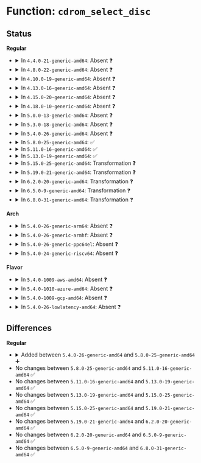 # Function: <code>cdrom_select_disc</code>

## Status
<b>Regular</b>
<ul>
<li>
<details>
<summary>In <code>4.4.0-21-generic-amd64</code>: Absent ❓</summary>

```json
{
  "name": "cdrom_select_disc",
  "collision_type": "Unique Static",
  "inline_type": "Full",
  "funcs": [
    {
      "addr": 18446744071585147268,
      "name": "cdrom_select_disc",
      "external": false,
      "loc": "drivers/cdrom/cdrom.c:1404",
      "file": "drivers/cdrom/cdrom.c",
      "inline": "not declared, inlined",
      "caller_inline": [
        "drivers/cdrom/cdrom.c:cdrom_ioctl"
      ],
      "caller_func": []
    }
  ],
  "symbols": []
}
```
</details>
</li>
<li>
<details>
<summary>In <code>4.8.0-22-generic-amd64</code>: Absent ❓</summary>

```json
{
  "name": "cdrom_select_disc",
  "collision_type": "Unique Static",
  "inline_type": "Full",
  "funcs": [
    {
      "addr": 18446744071585539687,
      "name": "cdrom_select_disc",
      "external": false,
      "loc": "drivers/cdrom/cdrom.c:1404",
      "file": "drivers/cdrom/cdrom.c",
      "inline": "not declared, inlined",
      "caller_inline": [
        "drivers/cdrom/cdrom.c:cdrom_ioctl"
      ],
      "caller_func": []
    }
  ],
  "symbols": []
}
```
</details>
</li>
<li>
<details>
<summary>In <code>4.10.0-19-generic-amd64</code>: Absent ❓</summary>

```json
{
  "name": "cdrom_select_disc",
  "collision_type": "Unique Static",
  "inline_type": "Full",
  "funcs": [
    {
      "addr": 18446744071585727575,
      "name": "cdrom_select_disc",
      "external": false,
      "loc": "drivers/cdrom/cdrom.c:1404",
      "file": "drivers/cdrom/cdrom.c",
      "inline": "not declared, inlined",
      "caller_inline": [
        "drivers/cdrom/cdrom.c:cdrom_ioctl"
      ],
      "caller_func": []
    }
  ],
  "symbols": []
}
```
</details>
</li>
<li>
<details>
<summary>In <code>4.13.0-16-generic-amd64</code>: Absent ❓</summary>

```json
{
  "name": "cdrom_select_disc",
  "collision_type": "Unique Static",
  "inline_type": "Full",
  "funcs": [
    {
      "addr": 18446744071585814930,
      "name": "cdrom_select_disc",
      "external": false,
      "loc": "drivers/cdrom/cdrom.c:1402",
      "file": "drivers/cdrom/cdrom.c",
      "inline": "not declared, inlined",
      "caller_inline": [
        "drivers/cdrom/cdrom.c:cdrom_ioctl"
      ],
      "caller_func": []
    }
  ],
  "symbols": []
}
```
</details>
</li>
<li>
<details>
<summary>In <code>4.15.0-20-generic-amd64</code>: Absent ❓</summary>

```json
{
  "name": "cdrom_select_disc",
  "collision_type": "Unique Static",
  "inline_type": "Full",
  "funcs": [
    {
      "addr": 18446744071586254156,
      "name": "cdrom_select_disc",
      "external": false,
      "loc": "drivers/cdrom/cdrom.c:1402",
      "file": "drivers/cdrom/cdrom.c",
      "inline": "not declared, inlined",
      "caller_inline": [
        "drivers/cdrom/cdrom.c:cdrom_ioctl"
      ],
      "caller_func": []
    }
  ],
  "symbols": []
}
```
</details>
</li>
<li>
<details>
<summary>In <code>4.18.0-10-generic-amd64</code>: Absent ❓</summary>

```json
{
  "name": "cdrom_select_disc",
  "collision_type": "Unique Static",
  "inline_type": "Full",
  "funcs": [
    {
      "addr": 18446744071586507543,
      "name": "cdrom_select_disc",
      "external": false,
      "loc": "drivers/cdrom/cdrom.c:1399",
      "file": "drivers/cdrom/cdrom.c",
      "inline": "not declared, inlined",
      "caller_inline": [
        "drivers/cdrom/cdrom.c:cdrom_ioctl"
      ],
      "caller_func": []
    }
  ],
  "symbols": []
}
```
</details>
</li>
<li>
<details>
<summary>In <code>5.0.0-13-generic-amd64</code>: Absent ❓</summary>

```json
{
  "name": "cdrom_select_disc",
  "collision_type": "Unique Static",
  "inline_type": "Full",
  "funcs": [
    {
      "addr": 18446744071586657879,
      "name": "cdrom_select_disc",
      "external": false,
      "loc": "drivers/cdrom/cdrom.c:1399",
      "file": "drivers/cdrom/cdrom.c",
      "inline": "not declared, inlined",
      "caller_inline": [
        "drivers/cdrom/cdrom.c:cdrom_ioctl"
      ],
      "caller_func": []
    }
  ],
  "symbols": []
}
```
</details>
</li>
<li>
<details>
<summary>In <code>5.3.0-18-generic-amd64</code>: Absent ❓</summary>

```json
{
  "name": "cdrom_select_disc",
  "collision_type": "Unique Static",
  "inline_type": "Full",
  "funcs": [
    {
      "addr": 18446744071586911742,
      "name": "cdrom_select_disc",
      "external": false,
      "loc": "drivers/cdrom/cdrom.c:1400",
      "file": "drivers/cdrom/cdrom.c",
      "inline": "not declared, inlined",
      "caller_inline": [
        "drivers/cdrom/cdrom.c:cdrom_ioctl"
      ],
      "caller_func": []
    }
  ],
  "symbols": []
}
```
</details>
</li>
<li>
<details>
<summary>In <code>5.4.0-26-generic-amd64</code>: Absent ❓</summary>

```json
{
  "name": "cdrom_select_disc",
  "collision_type": "Unique Static",
  "inline_type": "Full",
  "funcs": [
    {
      "addr": 18446744071587109198,
      "name": "cdrom_select_disc",
      "external": false,
      "loc": "drivers/cdrom/cdrom.c:1407",
      "file": "drivers/cdrom/cdrom.c",
      "inline": "not declared, inlined",
      "caller_inline": [
        "drivers/cdrom/cdrom.c:cdrom_ioctl"
      ],
      "caller_func": []
    }
  ],
  "symbols": []
}
```
</details>
</li>
<li>
<details>
<summary>In <code>5.8.0-25-generic-amd64</code>: ✅</summary>

```c
int cdrom_select_disc(struct cdrom_device_info * cdi, int slot)
```

```json
{
  "name": "cdrom_select_disc",
  "collision_type": "Unique Static",
  "inline_type": "No",
  "funcs": [
    {
      "addr": 18446744071587949600,
      "name": "cdrom_select_disc",
      "external": false,
      "loc": "drivers/cdrom/cdrom.c:1410",
      "file": "drivers/cdrom/cdrom.c",
      "inline": "seen, unknown",
      "caller_inline": [],
      "caller_func": [
        "drivers/cdrom/cdrom.c:cdrom_ioctl_select_disc",
        "drivers/cdrom/cdrom.c:cdrom_ioctl_select_disc"
      ]
    }
  ],
  "symbols": [
    {
      "addr": 18446744071587949600,
      "name": "cdrom_select_disc",
      "section": ".text",
      "bind": "STB_LOCAL",
      "size": 380
    }
  ]
}
```
</details>
</li>
<li>
<details>
<summary>In <code>5.11.0-16-generic-amd64</code>: ✅</summary>

```c
int cdrom_select_disc(struct cdrom_device_info * cdi, int slot)
```

```json
{
  "name": "cdrom_select_disc",
  "collision_type": "Unique Static",
  "inline_type": "No",
  "funcs": [
    {
      "addr": 18446744071588010432,
      "name": "cdrom_select_disc",
      "external": false,
      "loc": "drivers/cdrom/cdrom.c:1410",
      "file": "drivers/cdrom/cdrom.c",
      "inline": "seen, unknown",
      "caller_inline": [],
      "caller_func": [
        "drivers/cdrom/cdrom.c:cdrom_ioctl_select_disc",
        "drivers/cdrom/cdrom.c:cdrom_ioctl_select_disc"
      ]
    }
  ],
  "symbols": [
    {
      "addr": 18446744071588010432,
      "name": "cdrom_select_disc",
      "section": ".text",
      "bind": "STB_LOCAL",
      "size": 350
    }
  ]
}
```
</details>
</li>
<li>
<details>
<summary>In <code>5.13.0-19-generic-amd64</code>: ✅</summary>

```c
int cdrom_select_disc(struct cdrom_device_info * cdi, int slot)
```

```json
{
  "name": "cdrom_select_disc",
  "collision_type": "Unique Static",
  "inline_type": "No",
  "funcs": [
    {
      "addr": 18446744071587890624,
      "name": "cdrom_select_disc",
      "external": false,
      "loc": "drivers/cdrom/cdrom.c:1410",
      "file": "drivers/cdrom/cdrom.c",
      "inline": "seen, unknown",
      "caller_inline": [],
      "caller_func": [
        "drivers/cdrom/cdrom.c:cdrom_ioctl"
      ]
    }
  ],
  "symbols": [
    {
      "addr": 18446744071587890624,
      "name": "cdrom_select_disc",
      "section": ".text",
      "bind": "STB_LOCAL",
      "size": 350
    }
  ]
}
```
</details>
</li>
<li>
<details>
<summary>In <code>5.15.0-25-generic-amd64</code>: Transformation ❓</summary>

```c
int cdrom_select_disc(struct cdrom_device_info * cdi, int slot)
```

```json
{
  "name": "cdrom_select_disc",
  "collision_type": "Unique Static",
  "inline_type": "No",
  "funcs": [
    {
      "addr": 0,
      "name": "cdrom_select_disc",
      "external": false,
      "loc": "drivers/cdrom/cdrom.c:1410",
      "file": "drivers/cdrom/cdrom.c",
      "inline": "seen, unknown",
      "caller_inline": [],
      "caller_func": [
        "drivers/cdrom/cdrom.c:cdrom_ioctl"
      ]
    }
  ],
  "symbols": [
    {
      "addr": 18446744071588498912,
      "name": "cdrom_select_disc",
      "section": ".text",
      "bind": "STB_LOCAL",
      "size": 365
    },
    {
      "addr": 18446744071592554938,
      "name": "cdrom_select_disc.cold",
      "section": ".text",
      "bind": "STB_LOCAL",
      "size": 21
    }
  ]
}
```
</details>
</li>
<li>
<details>
<summary>In <code>5.19.0-21-generic-amd64</code>: Transformation ❓</summary>

```c
int cdrom_select_disc(struct cdrom_device_info * cdi, int slot)
```

```json
{
  "name": "cdrom_select_disc",
  "collision_type": "Unique Static",
  "inline_type": "No",
  "funcs": [
    {
      "addr": 0,
      "name": "cdrom_select_disc",
      "external": false,
      "loc": "drivers/cdrom/cdrom.c:1412",
      "file": "drivers/cdrom/cdrom.c",
      "inline": "seen, unknown",
      "caller_inline": [],
      "caller_func": [
        "drivers/cdrom/cdrom.c:cdrom_ioctl"
      ]
    }
  ],
  "symbols": [
    {
      "addr": 18446744071589908528,
      "name": "cdrom_select_disc",
      "section": ".text",
      "bind": "STB_LOCAL",
      "size": 479
    },
    {
      "addr": 18446744071594434638,
      "name": "cdrom_select_disc.cold",
      "section": ".text",
      "bind": "STB_LOCAL",
      "size": 21
    }
  ]
}
```
</details>
</li>
<li>
<details>
<summary>In <code>6.2.0-20-generic-amd64</code>: Transformation ❓</summary>

```c
int cdrom_select_disc(struct cdrom_device_info * cdi, int slot)
```

```json
{
  "name": "cdrom_select_disc",
  "collision_type": "Unique Static",
  "inline_type": "No",
  "funcs": [
    {
      "addr": 0,
      "name": "cdrom_select_disc",
      "external": false,
      "loc": "drivers/cdrom/cdrom.c:1412",
      "file": "drivers/cdrom/cdrom.c",
      "inline": "seen, unknown",
      "caller_inline": [],
      "caller_func": [
        "drivers/cdrom/cdrom.c:cdrom_ioctl"
      ]
    }
  ],
  "symbols": [
    {
      "addr": 18446744071591484832,
      "name": "cdrom_select_disc",
      "section": ".text",
      "bind": "STB_LOCAL",
      "size": 479
    },
    {
      "addr": 18446744071596270463,
      "name": "cdrom_select_disc.cold",
      "section": ".text",
      "bind": "STB_LOCAL",
      "size": 21
    }
  ]
}
```
</details>
</li>
<li>
<details>
<summary>In <code>6.5.0-9-generic-amd64</code>: Transformation ❓</summary>

```c
int cdrom_select_disc(struct cdrom_device_info * cdi, int slot)
```

```json
{
  "name": "cdrom_select_disc",
  "collision_type": "Unique Static",
  "inline_type": "No",
  "funcs": [
    {
      "addr": 0,
      "name": "cdrom_select_disc",
      "external": false,
      "loc": "drivers/cdrom/cdrom.c:1395",
      "file": "drivers/cdrom/cdrom.c",
      "inline": "seen, unknown",
      "caller_inline": [],
      "caller_func": [
        "drivers/cdrom/cdrom.c:cdrom_ioctl"
      ]
    }
  ],
  "symbols": [
    {
      "addr": 18446744071591896304,
      "name": "cdrom_select_disc",
      "section": ".text",
      "bind": "STB_LOCAL",
      "size": 485
    },
    {
      "addr": 18446744071596799837,
      "name": "cdrom_select_disc.cold",
      "section": ".text",
      "bind": "STB_LOCAL",
      "size": 21
    }
  ]
}
```
</details>
</li>
<li>
<details>
<summary>In <code>6.8.0-31-generic-amd64</code>: Transformation ❓</summary>

```c
int cdrom_select_disc(struct cdrom_device_info * cdi, int slot)
```

```json
{
  "name": "cdrom_select_disc",
  "collision_type": "Unique Static",
  "inline_type": "No",
  "funcs": [
    {
      "addr": 0,
      "name": "cdrom_select_disc",
      "external": false,
      "loc": "drivers/cdrom/cdrom.c:1395",
      "file": "drivers/cdrom/cdrom.c",
      "inline": "seen, unknown",
      "caller_inline": [],
      "caller_func": [
        "drivers/cdrom/cdrom.c:cdrom_ioctl"
      ]
    }
  ],
  "symbols": [
    {
      "addr": 18446744071592635920,
      "name": "cdrom_select_disc",
      "section": ".text",
      "bind": "STB_LOCAL",
      "size": 532
    },
    {
      "addr": 18446744071597723443,
      "name": "cdrom_select_disc.cold",
      "section": ".text",
      "bind": "STB_LOCAL",
      "size": 21
    }
  ]
}
```
</details>
</li>
</ul>
<b>Arch</b>
<ul>
<li>
<details>
<summary>In <code>5.4.0-26-generic-arm64</code>: Absent ❓</summary>

```json
{
  "name": "cdrom_select_disc",
  "collision_type": "Unique Static",
  "inline_type": "Full",
  "funcs": [
    {
      "addr": 18446603336500180988,
      "name": "cdrom_select_disc",
      "external": false,
      "loc": "drivers/cdrom/cdrom.c:1407",
      "file": "drivers/cdrom/cdrom.c",
      "inline": "not declared, inlined",
      "caller_inline": [
        "drivers/cdrom/cdrom.c:cdrom_ioctl"
      ],
      "caller_func": []
    }
  ],
  "symbols": []
}
```
</details>
</li>
<li>
<details>
<summary>In <code>5.4.0-26-generic-armhf</code>: Absent ❓</summary>

```json
{
  "name": "cdrom_select_disc",
  "collision_type": "Unique Static",
  "inline_type": "Full",
  "funcs": [
    {
      "addr": 3232662452,
      "name": "cdrom_select_disc",
      "external": false,
      "loc": "drivers/cdrom/cdrom.c:1407",
      "file": "drivers/cdrom/cdrom.c",
      "inline": "not declared, inlined",
      "caller_inline": [
        "drivers/cdrom/cdrom.c:cdrom_ioctl"
      ],
      "caller_func": []
    }
  ],
  "symbols": []
}
```
</details>
</li>
<li>
<details>
<summary>In <code>5.4.0-26-generic-ppc64el</code>: Absent ❓</summary>

```json
{
  "name": "cdrom_select_disc",
  "collision_type": "Unique Static",
  "inline_type": "Full",
  "funcs": [
    {
      "addr": 13835058055293462356,
      "name": "cdrom_select_disc",
      "external": false,
      "loc": "drivers/cdrom/cdrom.c:1407",
      "file": "drivers/cdrom/cdrom.c",
      "inline": "not declared, inlined",
      "caller_inline": [
        "drivers/cdrom/cdrom.c:cdrom_ioctl"
      ],
      "caller_func": []
    }
  ],
  "symbols": []
}
```
</details>
</li>
<li>
<details>
<summary>In <code>5.4.0-24-generic-riscv64</code>: Absent ❓</summary>

```json
{
  "name": "cdrom_select_disc",
  "collision_type": "Unique Static",
  "inline_type": "Full",
  "funcs": [
    {
      "addr": 18446743936277109268,
      "name": "cdrom_select_disc",
      "external": false,
      "loc": "drivers/cdrom/cdrom.c:1407",
      "file": "drivers/cdrom/cdrom.c",
      "inline": "not declared, inlined",
      "caller_inline": [
        "drivers/cdrom/cdrom.c:cdrom_ioctl"
      ],
      "caller_func": []
    }
  ],
  "symbols": []
}
```
</details>
</li>
</ul>
<b>Flavor</b>
<ul>
<li>
<details>
<summary>In <code>5.4.0-1009-aws-amd64</code>: Absent ❓</summary>

```json
{
  "name": "cdrom_select_disc",
  "collision_type": "Unique Static",
  "inline_type": "Full",
  "funcs": [
    {
      "addr": 18446744071586815278,
      "name": "cdrom_select_disc",
      "external": false,
      "loc": "drivers/cdrom/cdrom.c:1407",
      "file": "drivers/cdrom/cdrom.c",
      "inline": "not declared, inlined",
      "caller_inline": [
        "drivers/cdrom/cdrom.c:cdrom_ioctl"
      ],
      "caller_func": []
    }
  ],
  "symbols": []
}
```
</details>
</li>
<li>
<details>
<summary>In <code>5.4.0-1010-azure-amd64</code>: Absent ❓</summary>

```json
{
  "name": "cdrom_select_disc",
  "collision_type": "Unique Static",
  "inline_type": "Full",
  "funcs": [
    {
      "addr": 18446744071586757118,
      "name": "cdrom_select_disc",
      "external": false,
      "loc": "drivers/cdrom/cdrom.c:1407",
      "file": "drivers/cdrom/cdrom.c",
      "inline": "not declared, inlined",
      "caller_inline": [
        "drivers/cdrom/cdrom.c:cdrom_ioctl"
      ],
      "caller_func": []
    }
  ],
  "symbols": []
}
```
</details>
</li>
<li>
<details>
<summary>In <code>5.4.0-1009-gcp-amd64</code>: Absent ❓</summary>

```json
{
  "name": "cdrom_select_disc",
  "collision_type": "Unique Static",
  "inline_type": "Full",
  "funcs": [
    {
      "addr": 18446744071587063758,
      "name": "cdrom_select_disc",
      "external": false,
      "loc": "drivers/cdrom/cdrom.c:1407",
      "file": "drivers/cdrom/cdrom.c",
      "inline": "not declared, inlined",
      "caller_inline": [
        "drivers/cdrom/cdrom.c:cdrom_ioctl"
      ],
      "caller_func": []
    }
  ],
  "symbols": []
}
```
</details>
</li>
<li>
<details>
<summary>In <code>5.4.0-26-lowlatency-amd64</code>: Absent ❓</summary>

```json
{
  "name": "cdrom_select_disc",
  "collision_type": "Unique Static",
  "inline_type": "Full",
  "funcs": [
    {
      "addr": 18446744071587170926,
      "name": "cdrom_select_disc",
      "external": false,
      "loc": "drivers/cdrom/cdrom.c:1407",
      "file": "drivers/cdrom/cdrom.c",
      "inline": "not declared, inlined",
      "caller_inline": [
        "drivers/cdrom/cdrom.c:cdrom_ioctl"
      ],
      "caller_func": []
    }
  ],
  "symbols": []
}
```
</details>
</li>
</ul>

## Differences
<b>Regular</b>
<ul>
<li>
<details>
<summary>Added between <code>5.4.0-26-generic-amd64</code> and <code>5.8.0-25-generic-amd64</code> ➕</summary>

```c
int cdrom_select_disc(struct cdrom_device_info * cdi, int slot)
```
</details>
</li>
<li>
No changes between <code>5.8.0-25-generic-amd64</code> and <code>5.11.0-16-generic-amd64</code> ✅
</li>
<li>
No changes between <code>5.11.0-16-generic-amd64</code> and <code>5.13.0-19-generic-amd64</code> ✅
</li>
<li>
No changes between <code>5.13.0-19-generic-amd64</code> and <code>5.15.0-25-generic-amd64</code> ✅
</li>
<li>
No changes between <code>5.15.0-25-generic-amd64</code> and <code>5.19.0-21-generic-amd64</code> ✅
</li>
<li>
No changes between <code>5.19.0-21-generic-amd64</code> and <code>6.2.0-20-generic-amd64</code> ✅
</li>
<li>
No changes between <code>6.2.0-20-generic-amd64</code> and <code>6.5.0-9-generic-amd64</code> ✅
</li>
<li>
No changes between <code>6.5.0-9-generic-amd64</code> and <code>6.8.0-31-generic-amd64</code> ✅
</li>
</ul>
